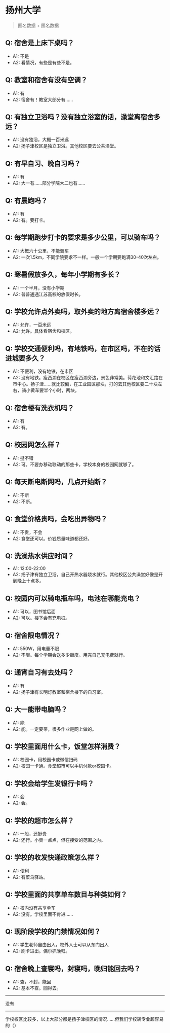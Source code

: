 # 扬州大学
> 匿名数据 + 匿名数据
## Q: 宿舍是上床下桌吗？
- A1: 不是
- A2: 看情况，有些是有些不是。
## Q: 教室和宿舍有没有空调？
- A1: 有
- A2: 宿舍有！教室大部分有……
## Q: 有独立卫浴吗？没有独立浴室的话，澡堂离宿舍多远？
- A1: 没有独浴，大概一百米远
- A2: 扬子津校区是独立卫浴。其他校区要去公共澡堂。
## Q: 有早自习、晚自习吗？
- A1: 有
- A2: 大一有……部分学院大二也有……
## Q: 有晨跑吗？
- A1: 有
- A2: 有。要打卡。
## Q: 每学期跑步打卡的要求是多少公里，可以骑车吗？
- A1: 大概六十公里，不能骑车
- A2: 一次1.5km，不同学院要求不一样。一般一个学期要跑满30-40次左右。
## Q: 寒暑假放多久，每年小学期有多长？
- A1: 一个半月，没有小学期
- A2: 普普通通江苏高校的放假时长。
## Q: 学校允许点外卖吗，取外卖的地方离宿舍楼多远？
- A1: 允许，一百米远
- A2: 允许。具体看宿舍和校区。
## Q: 学校交通便利吗，有地铁吗，在市区吗，不在的话进城要多久？
- A1: 不便利，没有地铁，在市区
- A2: 没有地铁。瘦西湖在校区在瘦西湖旁边，景色非常美。荷花池和文汇路在市中心。扬子津……就比较偏，在工业园区那块，打的去其他校区要二十块左右，骑小黄车要半个小时，两块。
## Q: 宿舍楼有洗衣机吗？
- A1: 有
- A2: 有。
## Q: 校园网怎么样？
- A1: 挺不错
- A2: 可。不要办移动联动的那些卡，学校本身的校园网就够了。
## Q: 每天断电断网吗，几点开始断？
- A1: 不断
- A2: 不断。
## Q: 食堂价格贵吗，会吃出异物吗？
- A1: 不贵，不会
- A2: 食堂还可以。价钱质量味道都还好。
## Q: 洗澡热水供应时间？
- A1: 12:00-22:00
- A2: 扬子津有独立卫浴，自己开热水器烧水就行。其他校区公共澡堂好像是开到晚上十点多。
## Q: 校园内可以骑电瓶车吗，电池在哪能充电？
- A1: 可以，图书馆后面
- A2: 可以。楼下会有充电桩。
## Q: 宿舍限电情况？
- A1: 550W，用电量不限
- A2: 不限。每个学期会送多少额度。用完自己充电费就行。
## Q: 通宵自习有去处吗？
- A1: 有
- A2: 扬子津有长明灯教室和宿舍楼下的自习室。
## Q: 大一能带电脑吗？
- A1: 能
- A2: 能。一定要带，很多作业是网上做的。
## Q: 学校里面用什么卡，饭堂怎样消费？
- A1: 校园卡，用校园卡或微信扫码
- A2: 校园一卡通。食堂超市可以手机付款or校园卡。
## Q: 学校会给学生发银行卡吗？
- A1: 会
- A2: 会。
## Q: 学校的超市怎么样？
- A1: 一般，还挺贵
- A2: 还行。小贵一点点，但在接受的范围之内。
## Q: 学校的收发快递政策怎么样？
- A1: 便利
- A2: 有菜鸟驿站。
## Q: 学校里面的共享单车数目与种类如何？
- A1: 校内没有共享单车
- A2: 没有。学校里面不肯进……
## Q: 现阶段学校的门禁情况如何？
- A1: 学生老师自由出入，校外人士可以从东门出入
- A2: 刷卡进出。偶尔抓晚归。
## Q: 宿舍晚上查寝吗，封寝吗，晚归能回去吗？
- A1: 查，不封，能回
- A2: 基本不查。回得去。
***
没有
***
学校校区比较多，以上大部分都是扬子津校区的情况……但我们学校转专业超容易的（）